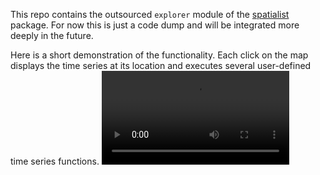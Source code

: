 This repo contains the outsourced `explorer` module of the 
[spatialist](https://github.com/johntruckenbrodt/spatialist) package. For now this is just a code dump and will be 
integrated more deeply in the future.

Here is a short demonstration of the functionality. Each click on the map displays the time series at its location 
and executes several user-defined time series functions.
![Demo](demo/demo.mp4)